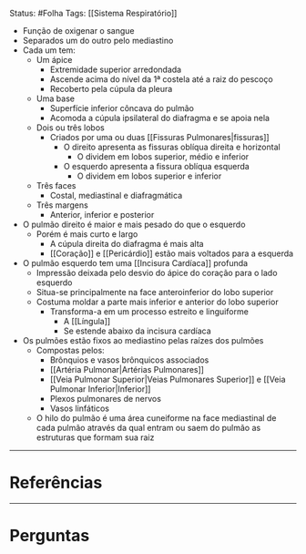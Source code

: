 Status: #Folha 
Tags: [[Sistema Respiratório]]
<br/>
- Função de oxigenar o sangue
- Separados um do outro pelo mediastino
- Cada um tem:
	- Um ápice
		- Extremidade superior arredondada
		- Ascende acima do nível da 1ª costela até a raiz do pescoço
		- Recoberto pela cúpula da pleura
	- Uma base
		- Superfície inferior côncava do pulmão
		- Acomoda a cúpula ipsilateral do diafragma e se apoia nela
	- Dois ou três lobos
		- Criados por uma ou duas [[Fissuras Pulmonares|fissuras]]
			- O direito apresenta as fissuras oblíqua direita e horizontal
				- O dividem em lobos superior, médio e inferior
			- O esquerdo apresenta a fissura oblíqua esquerda
				- O dividem em lobos superior e inferior
	- Três faces
		- Costal, mediastinal e diafragmática
	- Três margens
		- Anterior, inferior e posterior
- O pulmão direito é maior e mais pesado do que o esquerdo
	- Porém é mais curto e largo
		- A cúpula direita do diafragma é mais alta
		- [[Coração]] e [[Pericárdio]] estão mais voltados para a esquerda
- O pulmão esquerdo tem uma [[Incisura Cardíaca]] profunda
	- Impressão deixada pelo desvio do ápice do coração para o lado esquerdo
	- Situa-se principalmente na face anteroinferior do lobo superior
	- Costuma moldar a parte mais inferior e anterior do lobo superior
		- Transforma-a em um processo estreito e linguiforme
			- A [[Língula]]
			- Se estende abaixo da incisura cardíaca
- Os pulmões estão fixos ao mediastino pelas raízes dos pulmões
	- Compostas pelos:
		- Brônquios e vasos brônquicos associados
		- [[Artéria Pulmonar|Artérias Pulmonares]]
		- [[Veia Pulmonar Superior|Veias Pulmonares Superior]] e [[Veia Pulmonar Inferior|Inferior]]
		- Plexos pulmonares de nervos
		- Vasos linfáticos
	- O hilo do pulmão é uma área cuneiforme na face mediastinal de cada pulmão através da qual entram ou saem do pulmão as estruturas que formam sua raiz  
____
# Referências
---
# Perguntas


